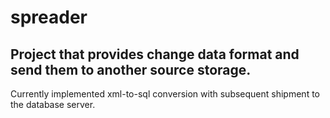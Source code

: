 spreader
========
Project that provides change data format and send them to another source storage.
--------
Currently implemented xml-to-sql conversion with subsequent shipment to the database server.